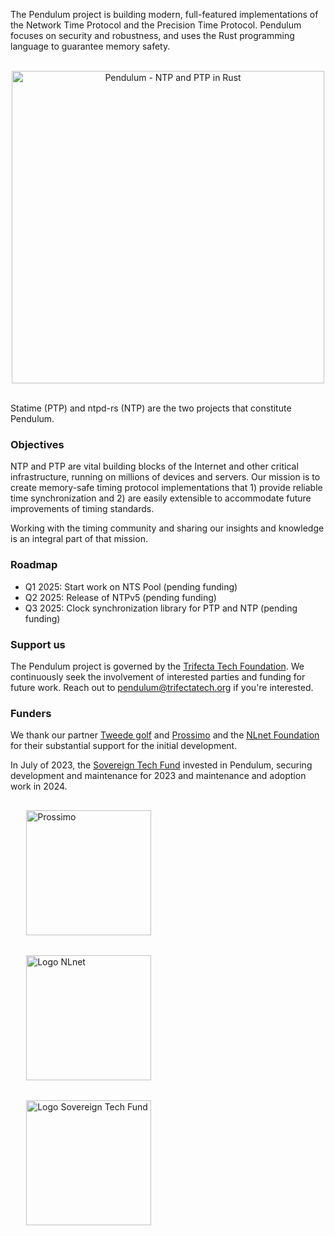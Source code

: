 The Pendulum project is building modern, full-featured implementations of the Network Time Protocol and the Precision Time Protocol. Pendulum focuses on security and robustness, and uses the Rust programming language to guarantee memory safety. 

<p align="center" >
<br />
<img width="500px" alt="Pendulum - NTP and PTP in Rust" src="https://raw.githubusercontent.com/pendulum-project/.github/main/profile/pendulum-illustration-v3.jpg" />
<br /><br />
</p>

Statime (PTP) and ntpd-rs (NTP) are the two projects that constitute Pendulum.

### Objectives

NTP and PTP are vital building blocks of the Internet and other critical infrastructure, running on millions of devices and servers. Our mission is to create memory-safe timing protocol implementations that 1) provide reliable time synchronization and 2) are easily extensible to accommodate future improvements of timing standards.

Working with the timing community and sharing our insights and knowledge is an integral part of that mission.

### Roadmap

- Q1 2025: Start work on NTS Pool (pending funding)
- Q2 2025: Release of NTPv5 (pending funding)
- Q3 2025: Clock synchronization library for PTP and NTP (pending funding)

### Support us

The Pendulum project is governed by the [Trifecta Tech Foundation](https://trifectatech.org/). We continuously seek the involvement of interested parties and funding for future work. Reach out to pendulum@trifectatech.org if you're interested.

### Funders

We thank our partner [Tweede golf] and [Prossimo] and the [NLnet Foundation] for their substantial support for the initial development. 

In July of 2023, the [Sovereign Tech Fund] invested in Pendulum, securing development and maintenance for 2023 and maintenance and adoption work in 2024.

<img style="margin: 1rem 5% 1rem 5%;"  alt="Prossimo" src="https://www.memorysafety.org/images/Prossimo%20Brand%20Assets/Prossimo%20Horizontal%20Full%20Color.svg" width="200px"/>

<img style="margin: 1rem 5% 1rem 5%;" src="https://nlnet.nl/logo/banner.svg" alt="Logo NLnet"  width="200px" />

<img style="margin: 1rem 5% 1rem 5%;" src="https://tweedegolf.nl/images/logo-stf-blank.png" alt="Logo Sovereign Tech Fund"  width="200px" />

[Tweede golf]: https://tweedegolf.nl/en
[Sovereign Tech Fund]: https://sovereigntechfund.de/en/
[Prossimo]: https://www.memorysafety.org/
[NLnet Foundation]: https://nlnet.nl/





